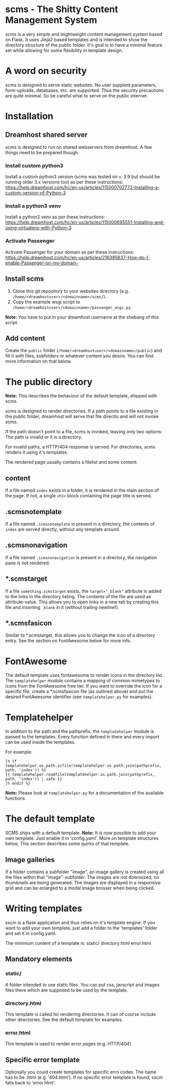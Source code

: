 scms - The Shitty Content Management System
===========================================

scms is a very simple and leightweight content management system based on Flask.
It uses Jinja2 based templates and is intended to show the directory structure of the public folder. It's goal is to have a minimal feature set while allowing for some flexibility in template design.

# A word on security
scms is designed to serve static websites. No user supplied parameters, form-uploads, databases, etc. are supported. Thus the security precautions are quite minimal. So be careful what to serve on the public internet.

# Installation
## Dreamhost shared server
scms is designed to run on shared webservers from dreamhost.
A few things need to be prepared though.

### Install custom python3
Install a custom python3 version (scms was tested on v. 3.9 but should be running older 3.x versions too) as per these instructions: https://help.dreamhost.com/hc/en-us/articles/115000702772-Installing-a-custom-version-of-Python-3

### Install a python3 venv
Install a python3 venv as per these instructions:
https://help.dreamhost.com/hc/en-us/articles/115000695551-Installing-and-using-virtualenv-with-Python-3

### Activate Passenger
Activate Passenger for your domain as per these instructions: https://help.dreamhost.com/hc/en-us/articles/216385637-How-do-I-enable-Passenger-on-my-domain-

## Install scms
1. Clone this git repository to your websites directory (e.g. `/home/<dreamhostuser>/<domainname>/scms/`).
2. Copy the example wsgi script to `/home/<dreamhostuser>/<domainname>/passenger_wsgi.py`.

__Note:__ You have to put in your dreamhost username at the shebang of this script.

## Add content
Create the `public` folder (`/home/<dreamhostuser>/<domainname>/public`) and fill it with files, subfolders or whatever content you desire. You can find more information on that below.

# The public directory
__Note:__ This describes the behaviour of the default template, shipped with scms.

scms is designed to render directories. If a path points to a file existing in the public folder, dreamhost will serve that file directlu and will not invoke scms.

If the path doesn't point to a file, scms is invoked, leaving only two options: The path is invalid or it is a directory.

For invalid paths, a HTTP/404 response is served.
For directories, scms renders it using it's templates.

The rendered page usually contains a filelist and some content.

## content
If a file named `index` exists in a folder, it is rendered in the main section of the page. If not, a single `<h1>` block containing the page title is served.

## .scmsnotemplate
If a file named `.scmsnotemplate` is present in a directory, the contents of `index` are served directly, without any template around.

## .scmsnonavigation
If a file named `.scmsnonavigation` is present in a directory, the navigation pane is not rendered.

## *.scmstarget
If a file `something.scmstarget` exists, the `target="_blank"` attribute is added to the links in the directory listing. The contents of the file are used as attribute-value. This allows you to open links in a new tab by creating this file and inserting `_blank` in it (without trailing newline!).

## *.scmsfasicon
Similar to *.scmstarget, this allows you to change the icon of a directory entry. See the section on FontAwesome below for more info.

# FontAwesome
The default template uses fontawesome to render icons in the directory list. The `templatehelper` module contains a mapping of common mimetypes to icons from the FontAwesome free tier.
If you want to override the icon for a specific file, create a *.scmsfasicon file (as outlined above) and put the desired FontAwesome identifier (see `templatehelper.py` for examples).

# Templatehelper
In addition to the path and the pathprefix, the `templatehelper` module is passed to the templates. Every function defined in there and every import can be used inside the templates.

For example:
```
{% if templatehelper.os.path.isfile(templatehelper.os.path.join(pathprefix, path, 'index')) %}
{{ templatehelper.readfile(templatehelper.os.path.join(pathprefix, path, 'index')) | safe }}
{% endif %}
```

__Note:__ Please look at `templatehelper.py` for a documentation of the available functions.

# The default template
SCMS ships with a default template.
__Note:__ It is now possible to add your own template. Just enable it in 'config.yaml'. More on template structures below,
This section describes some quirks of that template.

## Image galleries
If a folder contains a subfolder "image", an image gallery is created using all the files within that "image"-subfolder. The images are not downsized, no thumbnails are being generated.
The images are displayed in a responsive grid and can be enlarged to a modal image brosser when being clicked.

# Writing templates
sscm is a flask application and thus relies on it's template engine. If you want to add your own template, just add a folder to the 'templates' folder and set it in config.yaml.

The minimum content of a template is:
static/
directory.html
error.html

## Mandatory elements
### static/
A folder intended to use static files. You can put css, javscript and images files there which are supposed to be used by the template.

### directory.html
This template is called for rendering directories. It can of course include other directories. See the default template for examples.

### error.html
This template is used to render error pages (e.g. HTTP/404).

## Specific error template
Optionally you could create templates for specific erro codes. The name has
to be <errorcode>.html (e.g. '404.html'). If no specific error template is
found, sscm falls back to 'error.html'.

